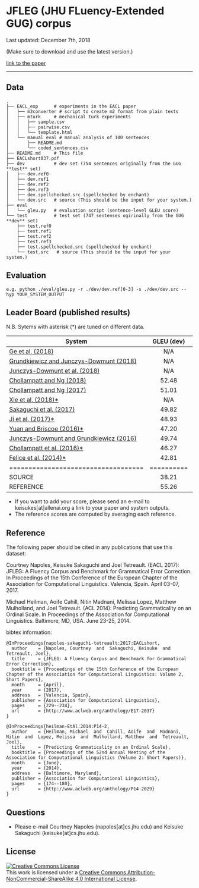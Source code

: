 # JFLEG (JHU FLuency-Extended GUG) corpus

Last updated: December 7th, 2018

(Make sure to download and use the latest version.)

[link to the paper](http://aclweb.org/anthology/E17-2037)

- - -

## Data

    .
    ├── EACL_exp      # experiments in the EACL paper
    │   ├── m2converter # script to create m2 format from plain texts
    │   ├── mturk     # mechanical turk experiments
    │   │   ├── sample.csv
    │   │   ├── pairwise.csv
    │   │   └── template.html
    │   └── manual_eval # manual analysis of 100 sentences
    │       ├── README.md
    │       └── coded_sentences.csv
    ├── README.md     # This file
    ├── EACLshort037.pdf
    ├── dev           # dev set (754 sentences originally from the GUG **test** set)
    │   ├── dev.ref0
    │   ├── dev.ref1
    │   ├── dev.ref2
    │   ├── dev.ref3
    │   ├── dev.spellchecked.src (spellchecked by enchant)
    │   └── dev.src   # source (This should be the input for your system.)
    ├── eval
    │   └── gleu.py   # evaluation script (sentence-level GLEU score)
    └── test          # test set (747 sentenses ogirinally from the GUG **dev** set)
        ├── test.ref0
        ├── test.ref1
        ├── test.ref2
        ├── test.ref3
        ├── test.spellchecked.src (spellchecked by enchant)
        └── test.src   # source (This should be the input for your system.)


## Evaluation

    e.g. python ./eval/gleu.py -r ./dev/dev.ref[0-3] -s ./dev/dev.src --hyp YOUR_SYSTEM_OUTPUT


## Leader Board (published results)

N.B. Sytems with asterisk (*) are tuned on different data. 

System                     | GLEU (dev) | GLEU (test)
---------------------------------------- | :--------: | :---------:
[Ge et al. (2018)](https://arxiv.org/pdf/1807.01270.pdf)         |  N/A | 62.42
[Grundkiewicz and Junczys-Dowmunt (2018)](https://arxiv.org/pdf/1804.05945.pdf)         |  N/A | 61.50
[Junczys-Dowmunt et al. (2018)](https://arxiv.org/pdf/1804.05940.pdf)         |  N/A | 59.90
[Chollampatt and Ng (2018)](https://arxiv.org/pdf/1801.08831.pdf)         |  52.48 | 57.47
[Chollampatt and Ng (2017)](http://www.aclweb.org/anthology/W17-5037)         |  51.01 | 56.78
[Xie et al. (2018)*](http://www.aclweb.org/anthology/N18-1057)         |  N/A | 56.20
[Sakaguchi et al. (2017)](https://arxiv.org/pdf/1707.00299.pdf)         |  49.82 | 53.98
[Ji et al. (2017)*](http://aclweb.org/anthology/P/P17/P17-1070.pdf)      |  48.93 | 53.41
[Yuan and Briscoe (2016)* ](http://www.aclweb.org/anthology/N16-1042)   |  47.20 | 52.05 
[Junczys-Dowmunt and Grundkiewicz (2016) ](https://www.aclweb.org/anthology/D/D16/D16-1161.pdf) |  49.74 | 51.46
[Chollampatt et al. (2016)* ](https://aclweb.org/anthology/D/D16/D16-1195.pdf) |  46.27     | 50.13
[Felice et al. (2014)* ](http://www.aclweb.org/anthology/W14-1702)      |  42.81 | 46.04
=================================== | ========== | ==========
SOURCE    |  38.21 | 40.54
REFERENCE |  55.26 | 62.37

- If you want to add your score, please send an e-mail to keisukes[at]allenai.org a link to your paper and system outputs.
- The reference scores are computed by averaging each reference.


## Reference
The following paper should be cited in any publications that use this dataset:

Courtney Napoles, Keisuke Sakaguchi and Joel Tetreault. (EACL 2017): JFLEG: A Fluency Corpus and Benchmark for Grammatical Error Correction. In Proceedings of the 15th Conference of the European Chapter of the Association for Computational Linguistics. Valencia, Spain. April 03-07, 2017.

Michael Heilman, Aoife Cahill, Nitin Madnani, Melissa Lopez, Matthew Mulholland, and Joel Tetreault. (ACL 2014): Predicting Grammaticality on an Ordinal Scale. In Proceedings of the Association for Computational Linguistics. Baltimore, MD, USA. June 23-25, 2014.

bibtex information:

    @InProceedings{napoles-sakaguchi-tetreault:2017:EACLshort,
      author    = {Napoles, Courtney  and  Sakaguchi, Keisuke  and  Tetreault, Joel},
      title     = {JFLEG: A Fluency Corpus and Benchmark for Grammatical Error Correction},
      booktitle = {Proceedings of the 15th Conference of the European Chapter of the Association for Computational Linguistics: Volume 2, Short Papers},
      month     = {April},
      year      = {2017},
      address   = {Valencia, Spain},
      publisher = {Association for Computational Linguistics},
      pages     = {229--234},
      url       = {http://www.aclweb.org/anthology/E17-2037}
    }

    @InProceedings{heilman-EtAl:2014:P14-2,
      author    = {Heilman, Michael  and  Cahill, Aoife  and  Madnani, Nitin  and  Lopez, Melissa  and  Mulholland, Matthew  and  Tetreault, Joel},
      title     = {Predicting Grammaticality on an Ordinal Scale},
      booktitle = {Proceedings of the 52nd Annual Meeting of the Association for Computational Linguistics (Volume 2: Short Papers)},
      month     = {June},
      year      = {2014},
      address   = {Baltimore, Maryland},
      publisher = {Association for Computational Linguistics},
      pages     = {174--180},
      url       = {http://www.aclweb.org/anthology/P14-2029}
    }





## Questions

 - Please e-mail Courtney Napoles (napoles[at]cs.jhu.edu) and Keisuke Sakaguchi (keisuke[at]cs.jhu.edu).


## License
<a rel="license" href="http://creativecommons.org/licenses/by-nc-sa/4.0/"><img alt="Creative Commons License" style="border-width:0" src="http://i.creativecommons.org/l/by-nc-sa/4.0/88x31.png" /></a><br />This work is licensed under a <a rel="license" href="http://creativecommons.org/licenses/by-nc-sa/4.0/">Creative Commons Attribution-NonCommercial-ShareAlike 4.0 International License</a>.
